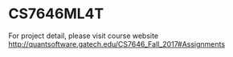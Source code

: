 # CS7646ML4T
For project detail, please visit course website http://quantsoftware.gatech.edu/CS7646_Fall_2017#Assignments